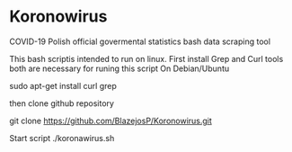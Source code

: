 # Koronowirus
 COVID-19 Polish official govermental statistics bash data scraping tool

This bash scriptis intended to run on linux.
First install Grep and Curl tools both are necessary for runing this script
On Debian/Ubuntu

sudo apt-get install curl grep

then clone github repository

git clone https://github.com/BlazejosP/Koronowirus.git

Start script
./koronawirus.sh
